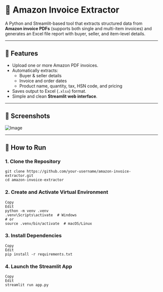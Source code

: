 # 🧾 Amazon Invoice Extractor

A Python and Streamlit-based tool that extracts structured data from **Amazon invoice PDFs** (supports both single and multi-item invoices) and generates an Excel file report with buyer, seller, and item-level details.

---

## 📌 Features

- Upload one or more Amazon PDF invoices.
- Automatically extracts:
  - Buyer & seller details
  - Invoice and order dates
  - Product name, quantity, tax, HSN code, and pricing
- Saves output to Excel (`.xlsx`) format.
- Simple and clean **Streamlit web interface**.

---

## 📸 Screenshots


  ![Image](https://github.com/user-attachments/assets/29d2bbf0-e4c7-48be-a8cd-b607232e3f19)  


---

## 🚀 How to Run

### 1. Clone the Repository

```
git clone https://github.com/your-username/amazon-invoice-extractor.git
cd amazon-invoice-extractor
```
### 2. Create and Activate Virtual Environment
```
Copy
Edit
python -m venv .venv
.venv\Scripts\activate  # Windows
# or
source .venv/bin/activate  # macOS/Linux
```
### 3. Install Dependencies
```
Copy
Edit
pip install -r requirements.txt
```
### 4. Launch the Streamlit App
```
Copy
Edit
streamlit run app.py
